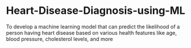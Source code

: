 # Heart-Disease-Diagnosis-using-ML
To develop a machine learning model that can predict the likelihood of a person having heart disease based on various health features like age, blood pressure, cholesterol levels, and more
